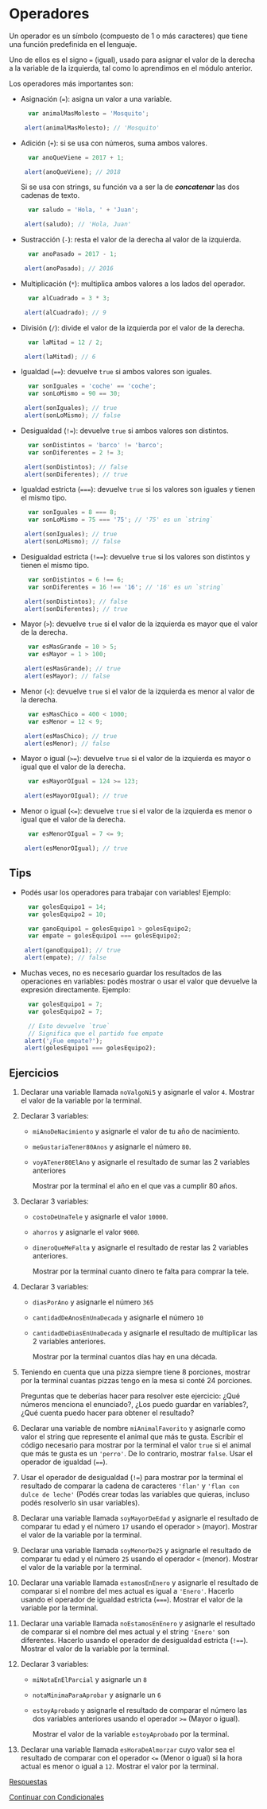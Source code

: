 # Operadores

Un operador es un símbolo \(compuesto de 1 o más caracteres\) que tiene una función predefinida en el lenguaje.

Uno de ellos es el signo `=` \(igual\), usado para asignar el valor de la derecha a la variable de la izquierda, tal como lo aprendimos en el módulo anterior.

Los operadores más importantes son:

* Asignación \(`=`\): asigna un valor a una variable.

  ```javascript
    var animalMasMolesto = 'Mosquito';

   alert(animalMasMolesto); // 'Mosquito'
  ```

* Adición \(`+`\): si se usa con números, suma ambos valores.

  ```javascript
    var anoQueViene = 2017 + 1;

   alert(anoQueViene); // 2018
  ```

  Si se usa con strings, su función va a ser la de _**concatenar**_ las dos cadenas de texto.

  ```javascript
    var saludo = 'Hola, ' + 'Juan';

   alert(saludo); // 'Hola, Juan'
  ```

* Sustracción \(`-`\): resta el valor de la derecha al valor de la izquierda.

  ```javascript
    var anoPasado = 2017 - 1;

   alert(anoPasado); // 2016
  ```

* Multiplicación \(`*`\): multiplica ambos valores a los lados del operador.

  ```javascript
    var alCuadrado = 3 * 3;

   alert(alCuadrado); // 9
  ```

* División \(`/`\): divide el valor de la izquierda por el valor de la derecha.

  ```javascript
    var laMitad = 12 / 2;

   alert(laMitad); // 6
  ```

* Igualdad \(`==`\): devuelve `true` si ambos valores son iguales.

  ```javascript
    var sonIguales = 'coche' == 'coche';
    var sonLoMismo = 90 == 30;

   alert(sonIguales); // true
   alert(sonLoMismo); // false
  ```

* Desigualdad \(`!=`\): devuelve `true` si ambos valores son distintos.

  ```javascript
    var sonDistintos = 'barco' != 'barco';
    var sonDiferentes = 2 != 3;

   alert(sonDistintos); // false
   alert(sonDiferentes); // true
  ```

* Igualdad estricta \(`===`\): devuelve `true` si los valores son iguales y tienen el mismo tipo.

  ```javascript
    var sonIguales = 8 === 8;
    var sonLoMismo = 75 === '75'; // '75' es un `string`

   alert(sonIguales); // true
   alert(sonLoMismo); // false
  ```

* Desigualdad estricta \(`!==`\): devuelve `true` si los valores son distintos y tienen el mismo tipo.

  ```javascript
    var sonDistintos = 6 !== 6;
    var sonDiferentes = 16 !== '16'; // '16' es un `string`

   alert(sonDistintos); // false
   alert(sonDiferentes); // true
  ```

* Mayor \(`>`\): devuelve `true` si el valor de la izquierda es mayor que el valor de la derecha.

  ```javascript
    var esMasGrande = 10 > 5;
    var esMayor = 1 > 100;

   alert(esMasGrande); // true
   alert(esMayor); // false
  ```

* Menor \(`<`\): devuelve `true` si el valor de la izquierda es menor al valor de la derecha.

  ```javascript
    var esMasChico = 400 < 1000;
    var esMenor = 12 < 9;

   alert(esMasChico); // true
   alert(esMenor); // false
  ```

* Mayor o igual \(`>=`\): devuelve `true` si el valor de la izquierda es mayor o igual que el valor de la derecha.

  ```javascript
    var esMayorOIgual = 124 >= 123;

   alert(esMayorOIgual); // true
  ```

* Menor o igual \(`<=`\): devuelve `true` si el valor de la izquierda es menor o igual que el valor de la derecha.

  ```javascript
    var esMenorOIgual = 7 <= 9;

   alert(esMenorOIgual); // true
  ```

## Tips

* Podés usar los operadores para trabajar con variables! Ejemplo:

  ```javascript
    var golesEquipo1 = 14;
    var golesEquipo2 = 10;

    var ganoEquipo1 = golesEquipo1 > golesEquipo2;
    var empate = golesEquipo1 === golesEquipo2;

   alert(ganoEquipo1); // true
   alert(empate); // false
  ```

* Muchas veces, no es necesario guardar los resultados de las operaciones en variables: podés mostrar o usar el valor que devuelve la expresión directamente. Ejemplo:

  ```javascript
    var golesEquipo1 = 7;
    var golesEquipo2 = 7;

    // Esto devuelve `true`
    // Significa que el partido fue empate
   alert('¿Fue empate?');
   alert(golesEquipo1 === golesEquipo2);
  ```

## Ejercicios

1. Declarar una variable llamada `noValgoNi5` y asignarle el valor `4`. Mostrar el valor de la variable por la terminal.
2. Declarar 3 variables:
   * `miAnoDeNacimiento` y asignarle el valor de tu año de nacimiento.
   * `meGustariaTener80Anos` y asignarle el número `80`.
   * `voyATener80ElAno` y asignarle el resultado de sumar las 2 variables anteriores

     Mostrar por la terminal el año en el que vas a cumplir 80 años.
3. Declarar 3 variables:
   * `costoDeUnaTele` y asignarle el valor `10000`.
   * `ahorros` y asignarle el valor `9000`.
   * `dineroQueMeFalta` y asignarle el resultado de restar las 2 variables anteriores.

     Mostrar por la terminal cuanto dinero te falta para comprar la tele.
4. Declarar 3 variables:
   * `diasPorAno` y asignarle el número `365`
   * `cantidadDeAnosEnUnaDecada` y asignarle el número `10`
   * `cantidadDeDiasEnUnaDecada` y asignarle el resultado de multiplicar las 2 variables anteriores.

     Mostrar por la terminal cuantos días hay en una década.
5. Teniendo en cuenta que una pizza siempre tiene 8 porciones, mostrar por la terminal cuantas pizzas tengo en la mesa si conté 24 porciones.

   Preguntas que te deberías hacer para resolver este ejercicio: ¿Qué números menciona el enunciado?, ¿Los puedo guardar en variables?, ¿Qué cuenta puedo hacer para obtener el resultado?

6. Declarar una variable de nombre `miAnimalFavorito` y asignarle como valor el string que represente el animal que más te gusta. Escribir el código necesario para mostrar por la terminal el valor `true` si el animal que más te gusta es un `'perro'`. De lo contrario, mostrar `false`. Usar el operador de igualdad \(`==`\).
7. Usar el operador de desigualdad \(`!=`\) para mostrar por la terminal el resultado de comparar la cadena de caracteres `'flan'` y `'flan con dulce de leche'` \(Podés crear todas las variables que quieras, incluso podés resolverlo sin usar variables\).
8. Declarar una variable llamada `soyMayorDeEdad` y asignarle el resultado de comparar tu edad y el número `17` usando el operador `>` \(mayor\). Mostrar el valor de la variable por la terminal.
9. Declarar una variable llamada `soyMenorDe25` y asignarle el resultado de comparar tu edad y el número `25` usando el operador `<` \(menor\). Mostrar el valor de la variable por la terminal.
10. Declarar una variable llamada `estamosEnEnero` y asignarle el resultado de comparar si el nombre del mes actual es igual a `'Enero'`. Hacerlo usando el operador de igualdad estricta \(`===`\). Mostrar el valor de la variable por la terminal.
11. Declarar una variable llamada `noEstamosEnEnero` y asignarle el resultado de comparar si el nombre del mes actual y el string `'Enero'` son diferentes. Hacerlo usando el operador de desigualdad estricta \(`!==`\). Mostrar el valor de la variable por la terminal.
12. Declarar 3 variables:
    * `miNotaEnElParcial` y asignarle un `8`
    * `notaMinimaParaAprobar` y asignarle un `6`
    * `estoyAprobado` y asignarle el resultado de comparar el número las dos variables anteriores usando el operador `>=` \(Mayor o igual\).

      Mostrar el valor de la variable `estoyAprobado` por la terminal.
13. Declarar una variable llamada `esHoraDeAlmorzar` cuyo valor sea el resultado de comparar con el operador `<=` \(Menor o igual\) si la hora actual es menor o igual a `12`. Mostrar el valor por la terminal.

[Respuestas](https://github.com/javascript-101/javascript-101/tree/625c573f586769af2fb6d8915c1efbf49cc1c5dd/respuestas/04.js)

[Continuar con Condicionales](05.md)

